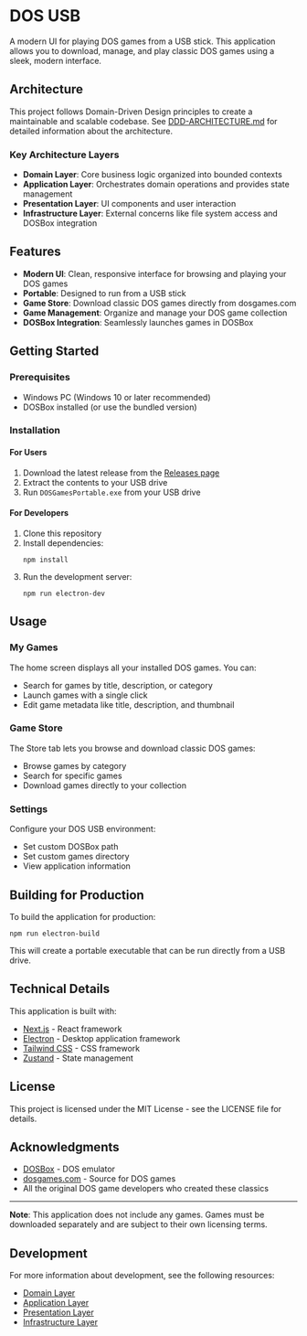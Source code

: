 # DOS USB

A modern UI for playing DOS games from a USB stick. This application allows you to download, manage, and play classic DOS games using a sleek, modern interface.

## Architecture

This project follows Domain-Driven Design principles to create a maintainable and scalable codebase. See [DDD-ARCHITECTURE.md](./DDD-ARCHITECTURE.md) for detailed information about the architecture.

### Key Architecture Layers

- **Domain Layer**: Core business logic organized into bounded contexts
- **Application Layer**: Orchestrates domain operations and provides state management
- **Presentation Layer**: UI components and user interaction
- **Infrastructure Layer**: External concerns like file system access and DOSBox integration

## Features

- **Modern UI**: Clean, responsive interface for browsing and playing your DOS games
- **Portable**: Designed to run from a USB stick
- **Game Store**: Download classic DOS games directly from dosgames.com
- **Game Management**: Organize and manage your DOS game collection
- **DOSBox Integration**: Seamlessly launches games in DOSBox

## Getting Started

### Prerequisites

- Windows PC (Windows 10 or later recommended)
- DOSBox installed (or use the bundled version)

### Installation

#### For Users

1. Download the latest release from the [Releases page](https://github.com/webbertakken/dos-usb/releases)
2. Extract the contents to your USB drive
3. Run `DOSGamesPortable.exe` from your USB drive

#### For Developers

1. Clone this repository
2. Install dependencies:
   ```
   npm install
   ```
3. Run the development server:
   ```
   npm run electron-dev
   ```

## Usage

### My Games

The home screen displays all your installed DOS games. You can:
- Search for games by title, description, or category
- Launch games with a single click
- Edit game metadata like title, description, and thumbnail

### Game Store

The Store tab lets you browse and download classic DOS games:
- Browse games by category
- Search for specific games
- Download games directly to your collection

### Settings

Configure your DOS USB environment:
- Set custom DOSBox path
- Set custom games directory
- View application information

## Building for Production

To build the application for production:

```
npm run electron-build
```

This will create a portable executable that can be run directly from a USB drive.

## Technical Details

This application is built with:
- [Next.js](https://nextjs.org/) - React framework
- [Electron](https://www.electronjs.org/) - Desktop application framework
- [Tailwind CSS](https://tailwindcss.com/) - CSS framework
- [Zustand](https://github.com/pmndrs/zustand) - State management

## License

This project is licensed under the MIT License - see the LICENSE file for details.

## Acknowledgments

- [DOSBox](https://www.dosbox.com/) - DOS emulator
- [dosgames.com](https://www.dosgames.com/) - Source for DOS games
- All the original DOS game developers who created these classics

---

**Note**: This application does not include any games. Games must be downloaded separately and are subject to their own licensing terms.

## Development

For more information about development, see the following resources:

- [Domain Layer](./src/domain/README.md)
- [Application Layer](./src/application/README.md)
- [Presentation Layer](./src/presentation/README.md)
- [Infrastructure Layer](./electron/README.md)
